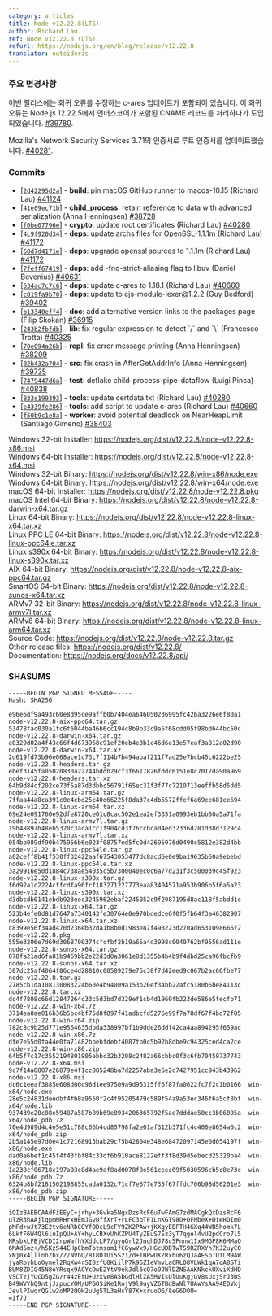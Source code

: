 ```yaml
---
category: articles
title: Node v12.22.8(LTS)
author: Richard Lau
ref: Node v12.22.8 (LTS)
refurl: https://nodejs.org/en/blog/release/v12.22.8
translator: outsideris
---
```


<!--
### Notable Changes

This release contains a c-ares update to fix a regression introduced in
Node.js 12.22.5 resolving CNAME records containing underscores
[#39780](https://github.com/nodejs/node/issues/39780).

Root certificates have been updated to those from Mozilla's Network
Security Services 3.71 [#40281](https://github.com/nodejs/node/pull/40280).
-->
### 주요 변경사항

이번 릴리스에는 회귀 오류를 수정하는 c-ares 업데이트가 포함되어 있습니다. 이 회귀 오류는 Node.js
12.22.5에서 언더스코어가 포함된 CNAME 레코드를 처리하다가 도입되었습니다.
[#39780](https://github.com/nodejs/node/issues/39780).

Mozilla's Network Security Services 3.71의 인증서로 루트 인증서를 업데이트했습니다.
[#40281](https://github.com/nodejs/node/pull/40280).

### Commits

* \[[`2d42295d2a`](https://github.com/nodejs/node/commit/2d42295d2a)] - **build**: pin macOS GitHub runner to macos-10.15 (Richard Lau) [#41124](https://github.com/nodejs/node/pull/41124)
* \[[`41e09ec71b`](https://github.com/nodejs/node/commit/41e09ec71b)] - **child\_process**: retain reference to data with advanced serialization (Anna Henningsen) [#38728](https://github.com/nodejs/node/pull/38728)
* \[[`f0be07796e`](https://github.com/nodejs/node/commit/f0be07796e)] - **crypto**: update root certificates (Richard Lau) [#40280](https://github.com/nodejs/node/pull/40280)
* \[[`4c9f920d34`](https://github.com/nodejs/node/commit/4c9f920d34)] - **deps**: update archs files for OpenSSL-1.1.1m (Richard Lau) [#41172](https://github.com/nodejs/node/pull/41172)
* \[[`60d7d4171e`](https://github.com/nodejs/node/commit/60d7d4171e)] - **deps**: upgrade openssl sources to 1.1.1m (Richard Lau) [#41172](https://github.com/nodejs/node/pull/41172)
* \[[`7feff67419`](https://github.com/nodejs/node/commit/7feff67419)] - **deps**: add -fno-strict-aliasing flag to libuv (Daniel Bevenius) [#40631](https://github.com/nodejs/node/pull/40631)
* \[[`534ac7c7c6`](https://github.com/nodejs/node/commit/534ac7c7c6)] - **deps**: update c-ares to 1.18.1 (Richard Lau) [#40660](https://github.com/nodejs/node/pull/40660)
* \[[`c019fa9b70`](https://github.com/nodejs/node/commit/c019fa9b70)] - **deps**: update to cjs-module-lexer\@1.2.2 (Guy Bedford) [#39402](https://github.com/nodejs/node/pull/39402)
* \[[`b13340eff4`](https://github.com/nodejs/node/commit/b13340eff4)] - **doc**: add alternative version links to the packages page (Filip Skokan) [#36915](https://github.com/nodejs/node/pull/36915)
* \[[`243b2fbfdb`](https://github.com/nodejs/node/commit/243b2fbfdb)] - **lib**: fix regular expression to detect \`/\` and \`\\\` (Francesco Trotta) [#40325](https://github.com/nodejs/node/pull/40325)
* \[[`70e094a26b`](https://github.com/nodejs/node/commit/70e094a26b)] - **repl**: fix error message printing (Anna Henningsen) [#38209](https://github.com/nodejs/node/pull/38209)
* \[[`02b432a704`](https://github.com/nodejs/node/commit/02b432a704)] - **src**: fix crash in AfterGetAddrInfo (Anna Henningsen) [#39735](https://github.com/nodejs/node/pull/39735)
* \[[`7479447d6a`](https://github.com/nodejs/node/commit/7479447d6a)] - **test**: deflake child-process-pipe-dataflow (Luigi Pinca) [#40838](https://github.com/nodejs/node/pull/40838)
* \[[`833e199393`](https://github.com/nodejs/node/commit/833e199393)] - **tools**: update certdata.txt (Richard Lau) [#40280](https://github.com/nodejs/node/pull/40280)
* \[[`e4339fe286`](https://github.com/nodejs/node/commit/e4339fe286)] - **tools**: add script to update c-ares (Richard Lau) [#40660](https://github.com/nodejs/node/pull/40660)
* \[[`f50b9c1e8a`](https://github.com/nodejs/node/commit/f50b9c1e8a)] - **worker**: avoid potential deadlock on NearHeapLimit (Santiago Gimeno) [#38403](https://github.com/nodejs/node/pull/38403)

Windows 32-bit Installer: https://nodejs.org/dist/v12.22.8/node-v12.22.8-x86.msi<br>
Windows 64-bit Installer: https://nodejs.org/dist/v12.22.8/node-v12.22.8-x64.msi<br>
Windows 32-bit Binary: https://nodejs.org/dist/v12.22.8/win-x86/node.exe<br>
Windows 64-bit Binary: https://nodejs.org/dist/v12.22.8/win-x64/node.exe<br>
macOS 64-bit Installer: https://nodejs.org/dist/v12.22.8/node-v12.22.8.pkg<br>
macOS Intel 64-bit Binary: https://nodejs.org/dist/v12.22.8/node-v12.22.8-darwin-x64.tar.gz<br>
Linux 64-bit Binary: https://nodejs.org/dist/v12.22.8/node-v12.22.8-linux-x64.tar.xz<br>
Linux PPC LE 64-bit Binary: https://nodejs.org/dist/v12.22.8/node-v12.22.8-linux-ppc64le.tar.xz<br>
Linux s390x 64-bit Binary: https://nodejs.org/dist/v12.22.8/node-v12.22.8-linux-s390x.tar.xz<br>
AIX 64-bit Binary: https://nodejs.org/dist/v12.22.8/node-v12.22.8-aix-ppc64.tar.gz<br>
SmartOS 64-bit Binary: https://nodejs.org/dist/v12.22.8/node-v12.22.8-sunos-x64.tar.xz<br>
ARMv7 32-bit Binary: https://nodejs.org/dist/v12.22.8/node-v12.22.8-linux-armv7l.tar.xz<br>
ARMv8 64-bit Binary: https://nodejs.org/dist/v12.22.8/node-v12.22.8-linux-arm64.tar.xz<br>
Source Code: https://nodejs.org/dist/v12.22.8/node-v12.22.8.tar.gz<br>
Other release files: https://nodejs.org/dist/v12.22.8/<br>
Documentation: https://nodejs.org/docs/v12.22.8/api/

### SHASUMS

```
-----BEGIN PGP SIGNED MESSAGE-----
Hash: SHA256

e96e6df9a493c60e8d95ce9affb0b7404ea646050236995fc42ba3226e6f80a1  node-v12.22.8-aix-ppc64.tar.gz
53478fac030a1fc6f6044ba46b6cc194c8b9b33c9a5f68cdd05f98bd644bc50c  node-v12.22.8-darwin-x64.tar.gz
a0329d02a4f43c66f4d673968c91ef20eb4e0b1c46d6e13e57eaf3a812a02d90  node-v12.22.8-darwin-x64.tar.xz
2d619fd73b96e068ace1c73c7f114b7b494abaf211f7ad25e7bcb45c6222be25  node-v12.22.8-headers.tar.gz
ebef3145fa05020830a22744bddb29cf3f6617826fddc0151e8c7017da90a969  node-v12.22.8-headers.tar.xz
64b9d84cf202ce73f5a87d3dbbc56791f65ec31f3f77c7210713eeffb58d5dd5  node-v12.22.8-linux-arm64.tar.gz
7ffaa44a8ca391c0e4cbd25c40d66225f8da37c4db5572ffef6a69ee681ee694  node-v12.22.8-linux-arm64.tar.xz
69e24e091760e92dfe8720ce01c8cac502e1ea2ef3351a0993eb1bb50a5a71fa  node-v12.22.8-linux-armv7l.tar.gz
19b48897b48eb5320c3aca1cc1f904cd3f76ccbca04ed32336d281d38d3129c4  node-v12.22.8-linux-armv7l.tar.xz
054bb089df90b475956b6e023f08757ed5fc0d42695976d0490c5812e382d4bb  node-v12.22.8-linux-ppc64le.tar.gz
a02ceff8b41f530ff32422aaf67543053477dc8acd6e0e9ba19635b60a9ebebd  node-v12.22.8-linux-ppc64le.tar.xz
3a29916e50d1884c738ae54035c5b7300040ec0c6a77d231f3c500039c45f923  node-v12.22.8-linux-s390x.tar.gz
f6d92a1c2224cffcdfa96fcf183271227773eaa83404571a953b906b5f6a5a23  node-v12.22.8-linux-s390x.tar.xz
d3dbcdb0141ebdb923eec3245962ebaf2245052c9f2987195d8ac118f5abdd1c  node-v12.22.8-linux-x64.tar.gz
523b4efe0d81d7647a7340143fe30764e0e970bdedce6f0f5fb64f3a46382907  node-v12.22.8-linux-x64.tar.xz
c8399e56f34ad470d236eb32da1b8b0d1983e87f498223d270ad653109866672  node-v12.22.8.pkg
555e3206e7d69d3068700374cfcfbf2b19a65a4d3998c0040762bf9556ad111e  node-v12.22.8-sunos-x64.tar.gz
078fa21ad6fa81b9469bb2e22d3d0a3061e8d1355b4b4b9f4dbd25ca96fbcfb9  node-v12.22.8-sunos-x64.tar.xz
387dc25af4064f86ce4d28810c00589279e75c38f7d42eed9c067b2ac66fbe77  node-v12.22.8.tar.gz
2785cb1da108130083224b60e4b94009a153b26ef34bb22afc5180b6be84113c  node-v12.22.8.tar.xz
dc4f7808c66d12847264c33c5d3bd7d329ef1cb4d1960fb223de586e5fecfb71  node-v12.22.8-win-x64.7z
3714ea0ae016b36b5bc4bf75d8f897f41adbcfd5276e99f7a78df67f4bd72f85  node-v12.22.8-win-x64.zip
782c8c9b25d771e9564635dbda338997bf1b9dde26ddf42ca4aa894295f659ac  node-v12.22.8-win-x86.7z
dfe7e55d0fa44e0fa71482bbebfdebf4087fb0c5b92b8dbe9c94325ced4ca2ce  node-v12.22.8-win-x86.zip
64b5f7c17c3552194801905ebbc32b3208c2482a66cbbc0f3c6fb70459737743  node-v12.22.8-x64.msi
9c7f14a0807e26879e4f1cc085248ba7d2257aba3e6e2c7427951cc943b43962  node-v12.22.8-x86.msi
dc6c1eeaf3885e608d00c96d1ee97509a9d95315ff6f87fa0622fc7f2c1b0166  win-x64/node.exe
28e5c24831deedbf4fb8a9560f2c4f95205479c589f54a9a53ec346f6a5cf8bf  win-x64/node.lib
937439e20c08e59487a587b89b69e8934206365792f5ae7dddae50cc3b06095a  win-x64/node_pdb.7z
70e4d989d4c4e5e51c788c66b4cd85798fa2e01af312b371fc4c406e8654a6c2  win-x64/node_pdb.zip
2b5a145e97d0e41c72168913bab29c75b42804e348e68472097145e0d054197f  win-x86/node.exe
dad0e6bef1c45f4f43fbf84c33df6b910ace8122eff3f8d39d5ebecd25320ba4  win-x86/node.lib
1a238cf06718c197a03c8d4ae9af8ad0078f8e561ceec09f5030596cb5c8e73c  win-x86/node_pdb.7z
6324b8bf2181502198855cada0132c71cf7e677e735f67ffdc700b98d56201e3  win-x86/node_pdb.zip
-----BEGIN PGP SIGNATURE-----

iQIzBAEBCAAdFiEEyC+jrhy+3Gvka5NgxDzsRcF6uTwFAmG7zdMACgkQxDzsRcF6
uTzR3hAAjlqpmMRHrxHEmJGv0ffXrT+rLFC3bTF1LnKGT98Q+QFMbeX+DieHOIm0
pMFd+wJt73E2tv6eNRbCOYfODcL9cFY9ZK2PAw+jKXgyEBFTH4GXq44WB5homk7L
6LkfF6W4Ql6luIpQU+AY+hyLCBXvUhKZPU4TyZEuS7Sz3yT7qgel4vU2pdCro7l5
NRsbkLFBjVCDI2rpWafhYXddcLF7/gyuGrl2JnqhDJ78c5Pnnw1Ix9MGP8K6MMaO
6MAd5mz+/h5KzS44EHpCbmTotmsom1fCGywVx9/HGcUDDTwTS9RZRXYh7KJ2uyC0
xNj0x4lllnhZbx/Z/NVbQ/8I8DIUi5Sz1/d+IBPwUKZRxhu6zQJa4ESpTUTLM9AW
jyaRoyhLo0ymel2RqXw4rSI8zfU8KiilP7k96ZIeVmvLaGRLO8VLWk1qA7qA8STi
BUM8ZDIG45N8oYRsqx9ACYcDwE2YtV9ekJdl6cQ7o9JWlDZNSAAKNkckUXviXdHD
VSCTzjYUCD5gZG/r44zEtU+UzxVe8A5bGdlHlZA5MVIsUlUuKgjGV8sUxjSrJ3WS
B49WVYhQ9ntjJzpucYOM/UPGOSiKe1RojV9l9uyVZ6TBdBwNl7UAwYsAA94EDVkj
JevlPIworQGlw2oMP2QQH2uUg5TL3aHsY87K+xruoO6/8eG6DOU=
=If7J
-----END PGP SIGNATURE-----

```
